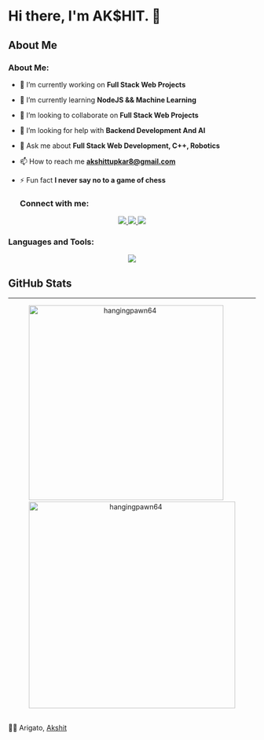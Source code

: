 # Hi there, I'm AK$HIT. 👋

## About Me

  <h3 align="left">About Me:</h3>

- 🔭 I’m currently working on **Full Stack Web Projects**

- 🌱 I’m currently learning **NodeJS && Machine Learning**

- 👯 I’m looking to collaborate on **Full Stack Web Projects**

- 🤝 I’m looking for help with **Backend Development And AI**

- 💬 Ask me about **Full Stack Web Development, C++, Robotics**

- 📫 How to reach me **akshittupkar8@gmail.com**

- ⚡ Fun fact **I never say no to a game of chess**

  <h3 align="left">Connect with me:</h3>

<p align="center">
  <a href="https://github.com/hangingpawn64">
    <img src="https://skillicons.dev/icons?i=github&perline=1" />
  </a>
  <a href="mailto:akshittupkar8@gmail.com">
    <img src="https://skillicons.dev/icons?i=gmail&perline=1" />
  </a>
  <a href="https://x.com/akshiiiiit">
    <img src="https://skillicons.dev/icons?i=twitter&perline=1" />
  </a>
</p>

<h3 align="left">Languages and Tools:</h3>
<p align="center">
  <a href="https://skillicons.dev">
    <img src="https://skillicons.dev/icons?i=js,html,css,arduino,c,cpp,express,figma,firebase,mongodb,nodejs,py,react,tailwind,vercel&perline=8" />
  </a>
</p>


##  GitHub Stats

<hr/>
<p align=center>
    <div align="center">
        <a>
            <img width=396 src="https://github-readme-stats.vercel.app/api?username=hangingpawn64&theme=midnight-purple&show_icons=true&hide_border=true&count_private=true" alt="hangingpawn64" /> 
        </a>
    &nbsp; &nbsp; &nbsp;
        <a>
            <img width=420 src="https://github-readme-streak-stats.herokuapp.com/?user=hangingpawn64&theme=midnight-purple&hide_border=true" alt="hangingpawn64" />
        </a>
    </div> 
    &nbsp; &nbsp;
</p>

✌🏻 Arigato, [Akshit](https://github.com/hangingpawn64)

